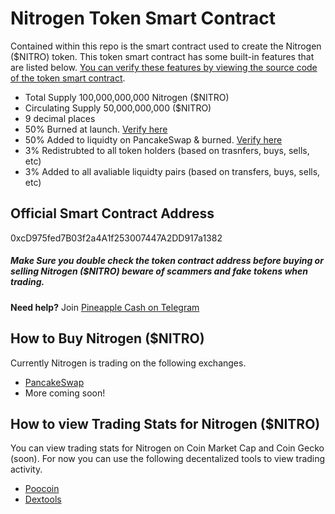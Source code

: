 # Nitrogen Token Smart Contract

Contained within this repo is the smart contract used to create the Nitrogen ($NITRO) token. 
This token smart contract has some built-in features that are listed below. [You can verify these features by viewing the source code of the token smart contract](https://github.com/pineapple-cash/nitrogen/blob/main/nitrogen.sol).
- Total Supply 100,000,000,000 Nitrogen ($NITRO)
- Circulating Supply 50,000,000,000 ($NITRO)
- 9 decimal places
- 50% Burned at launch. [Verify here](https://bscscan.com/tx/0x98a370c9cff894c08c0ab7ae8ff8479c22aeb7673e9a99a27082278ff05a0aad)
- 50% Added to liquidty on PancakeSwap & burned. [Verify here](https://bscscan.com/tx/0x351698ad39feb4e17f0b5212d4478e7c22c75284ee4df18e62891ba77a8be080)
- 3% Redistrubted to all token holders (based on trasnfers, buys, sells, etc)
- 3% Added to all avaliable liquidty pairs (based on transfers, buys, sells, etc)


## Official Smart Contract Address
0xcD975fed7B03f2a4A1f253007447A2DD917a1382

##### Make Sure you double check the token contract address before buying or selling Nitrogen ($NITRO) beware of scammers and fake tokens when trading. 
__Need help?__ Join [Pineapple Cash on Telegram](https://t.me/pnapltokengroup)


## How to Buy Nitrogen ($NITRO)
Currently Nitrogen is trading on the following exchanges. 
* [PancakeSwap](https://pancakeswap.info/token/0xcd975fed7b03f2a4a1f253007447a2dd917a1382)
* More coming soon!


## How to view Trading Stats for Nitrogen ($NITRO)
You can view trading stats for Nitrogen on Coin Market Cap and Coin Gecko (soon). For now you can use the following decentalized tools to view trading activity.
* [Poocoin](https://poocoin.app/tokens/0xcd975fed7b03f2a4a1f253007447a2dd917a1382)
* [Dextools](#)
